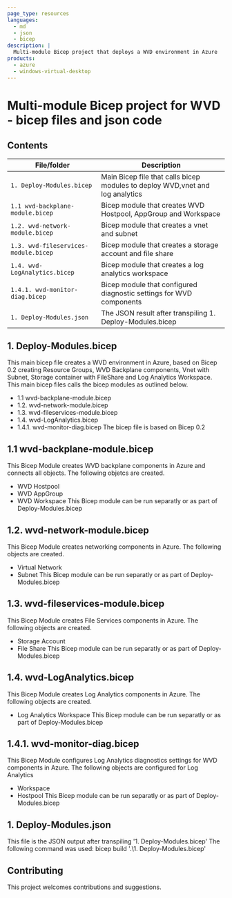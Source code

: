 ```yaml
---
page_type: resources
languages:
  - md
  - json
  - bicep
description: |
  Multi-module Bicep project that deploys a WVD environment in Azure
products:
  - azure
  - windows-virtual-desktop
---
```


#   Multi-module Bicep project for WVD - bicep files and json code


## Contents


| File/folder                          | Description                                                                    |
|--------------------------------------|--------------------------------------------------------------------------------|
| `1. Deploy-Modules.bicep`            | Main Bicep file that calls bicep modules to deploy WVD,vnet and log analytics  |
| `1.1 wvd-backplane-module.bicep`     | Bicep module that creates WVD Hostpool, AppGroup and Workspace                 |
| `1.2. wvd-network-module.bicep`      | Bicep module that creates a vnet and subnet                                    |
| `1.3. wvd-fileservices-module.bicep` | Bicep module that creates a storage account and file share                     |
| `1.4. wvd-LogAnalytics.bicep`        | Bicep module that creates a log analytics workspace                            |
| `1.4.1. wvd-monitor-diag.bicep`      | Bicep module that configured diagnostic settings for WVD components            |
| `1. Deploy-Modules.json`             | The JSON result after transpiling 1. Deploy-Modules.bicep                      |


## 1. Deploy-Modules.bicep
This main bicep file creates a WVD environment in Azure, based on Bicep 0.2 creating Resource Groups, WVD Backplane
components, Vnet with Subnet, Storage container with FileShare and Log Analytics Workspace. This main bicep files
calls the bicep modules as outlined below.
 - 1.1 wvd-backplane-module.bicep
 - 1.2. wvd-network-module.bicep
 - 1.3. wvd-fileservices-module.bicep
 - 1.4. wvd-LogAnalytics.bicep
 - 1.4.1. wvd-monitor-diag.bicep
The bicep file is based on Bicep 0.2

## 1.1 wvd-backplane-module.bicep
This Bicep Module creates WVD backplane components in Azure and connects all objects. The following objetcs
are created.
 - WVD Hostpool
 - WVD AppGroup
 - WVD Workspace
 This Bicep module can be run separatly or as part of Deploy-Modules.bicep
 
 ## 1.2. wvd-network-module.bicep
This Bicep Module creates networking components in Azure. The following objects are created.
 - Virtual Network
 - Subnet
 This Bicep module can be run separatly or as part of Deploy-Modules.bicep

 ## 1.3. wvd-fileservices-module.bicep
This Bicep Module creates File Services components in Azure. The following objects are created.
 - Storage Account
 - File Share
 This Bicep module can be run separatly or as part of Deploy-Modules.bicep

  ## 1.4. wvd-LogAnalytics.bicep
This Bicep Module creates Log Analytics components in Azure. The following objects are created.
 - Log Analytics Workspace
 This Bicep module can be run separatly or as part of Deploy-Modules.bicep

  ## 1.4.1. wvd-monitor-diag.bicep
This Bicep Module configures Log Analytics diagnostics settings for WVD components in Azure. The following objects
are configured for Log Analytics
 - Workspace
 - Hostpool
 This Bicep module can be run separatly or as part of Deploy-Modules.bicep

## 1. Deploy-Modules.json
This file is the JSON output after transpiling '1. Deploy-Modules.bicep'
The following command was used: bicep build '.\1. Deploy-Modules.bicep'

## Contributing

This project welcomes contributions and suggestions.
